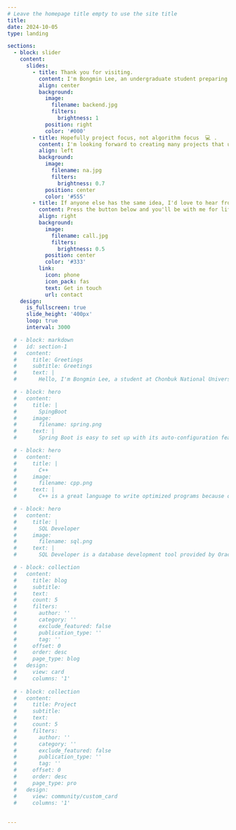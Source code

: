 ```yaml
---
# Leave the homepage title empty to use the site title
title:
date: 2024-10-05
type: landing

sections:
  - block: slider
    content:
      slides:
        - title: Thank you for visiting.
          content: I'm Bongmin Lee, an undergraduate student preparing to become a backend developer.
          align: center
          background:
            image:
              filename: backend.jpg
              filters:
                brightness: 1
            position: right
            color: '#000'
        - title: Hopefully project focus, not algorithm focus  💻 .
          content: I'm looking forward to creating many projects that utilize open source.
          align: left
          background:
            image:
              filename: na.jpg
              filters:
                brightness: 0.7
            position: center
            color: '#555'
        - title: If anyone else has the same idea, I'd love to hear from you.
          content: Press the button below and you'll be with me for life...
          align: right
          background:
            image:
              filename: call.jpg
              filters:
                brightness: 0.5
            position: center
            color: '#333'
          link:
            icon: phone
            icon_pack: fas
            text: Get in touch
            url: contact
    design:
      is_fullscreen: true
      slide_height: '400px'
      loop: true
      interval: 3000

  # - block: markdown
  #   id: section-1
  #   content:
  #     title: Greetings
  #     subtitle: Greetings
  #     text: |
  #       Hello, I'm Bongmin Lee, a student at Chonbuk National University. I am currently studying Spring Boot and networking, and my favorite language is C++. I apologize for not being able to upload the project code due to USB issue. I will upload them as soon as possible.

  # - block: hero
  #   content:
  #     title: |
  #       SpingBoot 
  #     image:
  #       filename: spring.png
  #     text: |
  #       Spring Boot is easy to set up with its auto-configuration features, easy to deploy with its built-in web server, and is well-suited for developing microservice architectures and supported by a large community.

  # - block: hero
  #   content:
  #     title: |
  #       C++ 
  #     image:
  #       filename: cpp.png
  #     text: |
  #       C++ is a great language to write optimized programs because of its high performance and memory control.  

  # - block: hero
  #   content:
  #     title: |
  #       SQL Developer
  #     image:
  #       filename: sql.png
  #     text: |
  #       SQL Developer is a database development tool provided by Oracle that makes it easy to work with SQL, PL/SQL. It provides the ability to run SQL queries, manage database objects, debugging features, and more, making it useful for database developers and administrators.

  # - block: collection
  #   content:
  #     title: blog
  #     subtitle:
  #     text:
  #     count: 5
  #     filters:
  #       author: ''
  #       category: ''
  #       exclude_featured: false
  #       publication_type: ''
  #       tag: ''
  #     offset: 0
  #     order: desc
  #     page_type: blog
  #   design:
  #     view: card
  #     columns: '1'   
      
  # - block: collection
  #   content:
  #     title: Project
  #     subtitle:
  #     text:
  #     count: 5
  #     filters:
  #       author: ''
  #       category: ''
  #       exclude_featured: false
  #       publication_type: ''
  #       tag: ''
  #     offset: 0
  #     order: desc
  #     page_type: pro
  #   design:
  #     view: community/custom_card
  #     columns: '1'    
      
       
---
```

